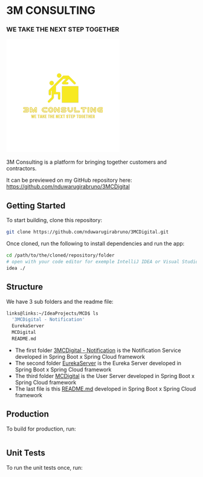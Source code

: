 # 3M CONSULTING
### WE TAKE THE NEXT STEP TOGETHER

[![3M CONSULTING](.assets/images/logo-removebg-001.png)](https://github.com/nduwarugirabruno/3MCDigital)

3M Consulting is a platform for bringing together customers and contractors.

It can be previewed on my GitHub repository here: https://github.com/nduwarugirabruno/3MCDigital

## Getting Started

To start building, clone this repository:

```bash
git clone https://github.com/nduwarugirabruno/3MCDigital.git
```

Once cloned, run the following to install dependencies and run the app:

```bash
cd /path/to/the/cloned/repository/folder
# open with your code editor for exemple IntelliJ IDEA or Visual Studio Code
idea ./
```

## Structure

We have 3 sub folders and the readme file:

```bash
links@links:~/IdeaProjects/MCD$ ls
  '3MCDigital - Notification'
  EurekaServer
  MCDigital
  README.md
```

- The first folder [3MCDigital - Notification](3MCDigital%20-%20Notification) is the Notification Service developed in Spring Boot x Spring Cloud framework
- The second folder [EurekaServer](EurekaServer) is the Eureka Server developed in Spring Boot x Spring Cloud framework
- The third folder [MCDigital](MCDigital) is the User Server developed in Spring Boot x Spring Cloud framework
- The last file is this [README.md](README.md) developed in Spring Boot x Spring Cloud framework

## Production

To build for production, run:

```bash
```

## Unit Tests

To run the unit tests once, run:

```bash
```
